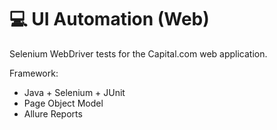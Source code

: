 # 💻 UI Automation (Web)

Selenium WebDriver tests for the Capital.com web application.

Framework:
- Java + Selenium + JUnit
- Page Object Model
- Allure Reports